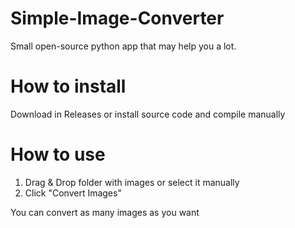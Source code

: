 # Simple-Image-Converter
Small open-source python app that may help you a lot.

# How to install
Download in Releases or install source code and compile manually
# How to use
1. Drag & Drop folder with images or select it manually
2. Click "Convert Images"

You can convert as many images as you want
